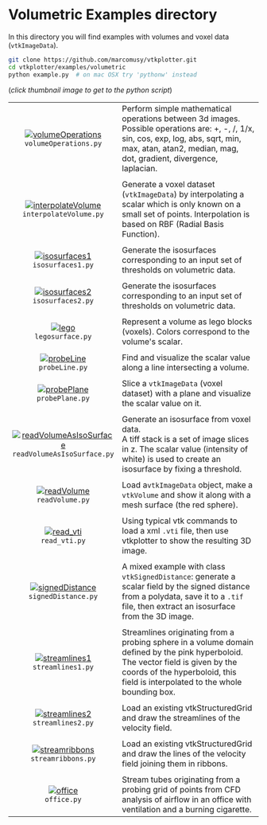 # Volumetric Examples directory
In this directory you will find examples with volumes and voxel data (`vtkImageData`).
```bash
git clone https://github.com/marcomusy/vtkplotter.git
cd vtkplotter/examples/volumetric
python example.py  # on mac OSX try 'pythonw' instead
```
(_click thumbnail image to get to the python script_)

|                                                                                                                                                                                                                                                                       |      |
|:---------------------------------------------------------------------------------------------------------------------------------------------------------------------------------------------------------------------------------------------------------------------:|:-----|
| [![volumeOperations](https://user-images.githubusercontent.com/32848391/50739032-6b2a7c80-11da-11e9-82fb-495c803ea9bf.jpg)](https://github.com/marcomusy/vtkplotter/blob/master/examples/volumetric/volumeOperations.py)<br/> `volumeOperations.py`                      |  Perform simple mathematical operations between 3d images.<br>Possible operations are: +, -, /, 1/x, sin, cos, exp, log, abs,  sqrt, min, max, atan, atan2, median, mag, dot, gradient, divergence, laplacian.|
|                                                                                                                                                                                                                                                                       |      |
| [![interpolateVolume](https://user-images.githubusercontent.com/32848391/50739033-6b2a7c80-11da-11e9-86fd-6026b22737df.jpg)](https://github.com/marcomusy/vtkplotter/blob/master/examples/volumetric/interpolateVolume.py)<br/> `interpolateVolume.py`                | Generate a voxel dataset (`vtkImageData`) by interpolating a scalar which is only known on a small set of points. Interpolation is based on RBF (Radial Basis Function).|
|                                                                                                                                                                                                                                                                       |      |
| [![isosurfaces1](https://user-images.githubusercontent.com/32848391/52141625-975ce000-2656-11e9-91fc-291e072fc4c1.png)](https://github.com/marcomusy/vtkplotter/blob/master/examples/volumetric/isosurfaces1.py)<br/> `isosurfaces1.py`                               | Generate the isosurfaces corresponding to an input set of thresholds on volumetric data.|
|                                                                                                                                                                                                                                                                       |      |
| [![isosurfaces2](https://user-images.githubusercontent.com/32848391/51558920-ec436e00-1e80-11e9-9d96-aa9b7c72d58b.png)](https://github.com/marcomusy/vtkplotter/blob/master/examples/volumetric/isosurfaces2.py)<br/> `isosurfaces2.py`                               | Generate the isosurfaces corresponding to an input set of thresholds on volumetric data.|
|                                                                                                                                                                                                                                                                       |      |
| [![lego](https://user-images.githubusercontent.com/32848391/56820682-da40e500-684c-11e9-8ea3-91cbcba24b3a.png)](https://github.com/marcomusy/vtkplotter/blob/master/examples/volumetric/legosurface.py)<br/> `legosurface.py`                                         | Represent a volume as lego blocks (voxels). Colors correspond to the volume's scalar. |
|                                                                                                                                                                                                                                                                       |      |
| [![probeLine](https://user-images.githubusercontent.com/32848391/48198460-3aa0a080-e359-11e8-982d-23fadf4de66f.jpg)](https://github.com/marcomusy/vtkplotter/blob/master/examples/volumetric/probeLine.py)<br/> `probeLine.py`                                        | Find and visualize the scalar value along a line intersecting a volume. |
|                                                                                                                                                                                                                                                                       |      |
| [![probePlane](https://user-images.githubusercontent.com/32848391/48198461-3aa0a080-e359-11e8-8c29-18f287f105e6.jpg)](https://github.com/marcomusy/vtkplotter/blob/master/examples/volumetric/probePlane.py)<br/> `probePlane.py`                                     | Slice a `vtkImageData` (voxel dataset) with a plane and visualize the scalar value on it.|
|                                                                                                                                                                                                                                                                       |      |
| [![readVolumeAsIsoSurface](https://user-images.githubusercontent.com/32848391/50739035-6b2a7c80-11da-11e9-8687-4e4d46ff6df0.jpg)](https://github.com/marcomusy/vtkplotter/blob/master/examples/volumetric/readVolumeAsIsoSurface.py)<br/> `readVolumeAsIsoSurface.py` | Generate an isosurface from voxel data.<br>A tiff stack is a set of image slices in z. The scalar value (intensity of white) is used to create an isosurface by fixing a threshold. |
|                                                                                                                                                                                                                                                                       |      |
| [![readVolume](https://user-images.githubusercontent.com/32848391/50739034-6b2a7c80-11da-11e9-9c86-1b25b1b77f42.jpg)](https://github.com/marcomusy/vtkplotter/blob/master/examples/volumetric/readVolume.py)<br/> `readVolume.py`                                     | Load a`vtkImageData` object, make a `vtkVolume` and show it along with a mesh surface (the red sphere). |
|                                                                                                                                                                                                                                                                       |      |
| [![read_vti](https://user-images.githubusercontent.com/32848391/50739036-6bc31300-11da-11e9-89b3-04a75187f812.jpg)](https://github.com/marcomusy/vtkplotter/blob/master/examples/volumetric/read_vti.py)<br/> `read_vti.py`                                           | Using typical vtk commands to load a xml `.vti` file, then use vtkplotter to show the resulting 3D image.|
|                                                                                                                                                                                                                                                                       |      |
| [![signedDistance](https://user-images.githubusercontent.com/32848391/50739037-6bc31300-11da-11e9-82b7-dd4ae11076ae.jpg)](https://github.com/marcomusy/vtkplotter/blob/master/examples/volumetric/signedDistance.py)<br/> `signedDistance.py`                         | A mixed example with class `vtkSignedDistance`: generate a scalar field by the signed distance from a polydata, save it to a `.tif` file, then extract an isosurface from the 3D image. |
|                                                                                                                                                                                                                                                                       |      |
| [![streamlines1](https://user-images.githubusercontent.com/32848391/56964002-9145a500-6b5a-11e9-9e3f-da712609d896.png)](https://github.com/marcomusy/vtkplotter/blob/master/examples/volumetric/streamlines1.py)<br/> `streamlines1.py`                               | Streamlines originating from a probing sphere in a volume domain defined by the pink hyperboloid. The vector field is given by the coords of the hyperboloid, this field is interpolated to the whole bounding box. |
|                                                                                                                                                                                                                                                                       |      |
| [![streamlines2](https://user-images.githubusercontent.com/32848391/56964001-9145a500-6b5a-11e9-935b-1b2425bd7dd2.png)](https://github.com/marcomusy/vtkplotter/blob/master/examples/volumetric/streamlines2.py)<br/> `streamlines2.py`                               | Load an existing vtkStructuredGrid and draw the streamlines of the velocity field. |
|                                                                                                                                                                                                                                                                       |      |
| [![streamribbons](https://user-images.githubusercontent.com/32848391/56963999-9145a500-6b5a-11e9-9461-0037c471faab.png)](https://github.com/marcomusy/vtkplotter/blob/master/examples/volumetric/streamribbons.py)<br/> `streamribbons.py`                            | Load an existing vtkStructuredGrid and draw the lines of the velocity field joining them in ribbons. |
|                                                                                                                                                                                                                                                                       |      |
| [![office](https://user-images.githubusercontent.com/32848391/56964003-9145a500-6b5a-11e9-9d9e-9736d90e1900.png)](https://github.com/marcomusy/vtkplotter/blob/master/examples/volumetric/office.py)<br/> `office.py`                                                 | Stream tubes originating from a probing grid of points from CFD analysis of airflow in an office with ventilation and a burning cigarette. |

